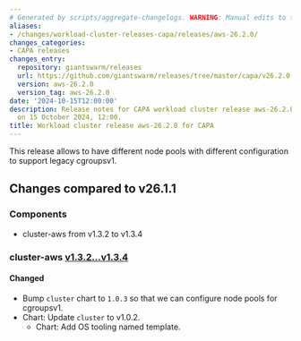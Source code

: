 ```yaml
---
# Generated by scripts/aggregate-changelogs. WARNING: Manual edits to this files will be overwritten.
aliases:
- /changes/workload-cluster-releases-capa/releases/aws-26.2.0/
changes_categories:
- CAPA releases
changes_entry:
  repository: giantswarm/releases
  url: https://github.com/giantswarm/releases/tree/master/capa/v26.2.0
  version: aws-26.2.0
  version_tag: aws-26.2.0
date: '2024-10-15T12:00:00'
description: Release notes for CAPA workload cluster release aws-26.2.0, published
  on 15 October 2024, 12:00.
title: Workload cluster release aws-26.2.0 for CAPA
---
```


This release allows to have different node pools with different configuration to support legacy cgroupsv1.

## Changes compared to v26.1.1

### Components

- cluster-aws from v1.3.2 to v1.3.4

### cluster-aws [v1.3.2...v1.3.4](https://github.com/giantswarm/cluster-aws/compare/v1.3.2...v1.3.4)

#### Changed

- Bump `cluster` chart to `1.0.3` so that we can configure node pools for cgroupsv1.
- Chart: Update `cluster` to v1.0.2.
  - Chart: Add OS tooling named template.
